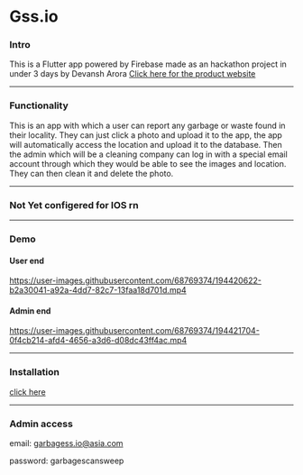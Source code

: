 # Gss.io

<h3> Intro </h3>
This is a Flutter app powered by Firebase made as an hackathon project in under 3 days by Devansh Arora
<a href='https://finalrepo-intdps.vercel.app/'>Click here for the product website</a>

<hr>

<h3> Functionality </h3>

This is an app with which a user can report any garbage or waste found in their locality.
They can just click a photo and upload it to the app, the app will automatically access the location and upload it to the database.
Then the admin which will be a cleaning company can log in with a special email account through which they would be able to see the images and location.
They can then clean it and delete the photo.

<hr>

<h3> Not Yet configered for IOS rn </h3>

<hr>

<h3> Demo </h3>

<h4> User end </h4>

https://user-images.githubusercontent.com/68769374/194420622-b2a30041-a92a-4dd7-82c7-13faa18d701d.mp4

<h4> Admin end </h4>

https://user-images.githubusercontent.com/68769374/194421704-0f4cb214-afd4-4656-a3d6-d08dc43ff4ac.mp4

<hr>

<h3> Installation </h3>

<a href = 'https://github.com/ART3MISTICAL/waste-management/releases/tag/v0.1.0'> click here </a>

<hr>

<h3> Admin access </h3>

email: garbagess.io@asia.com

password: garbagescansweep
